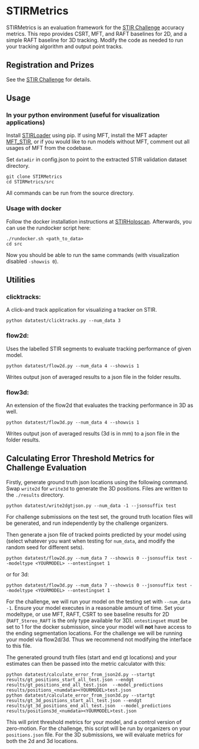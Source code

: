 # STIRMetrics

STIRMetrics is an evaluation framework for the [STIR Challenge](https://www.synapse.org/Synapse:syn54126082/wiki/626617) accuracy metrics. This repo provides CSRT, MFT, and RAFT baselines for 2D, and a simple RAFT baseline for 3D tracking. Modify the code as needed to run your tracking algorithm and output point tracks.

## Registration and Prizes

See the [STIR Challenge](https://www.synapse.org/Synapse:syn54126082/wiki/626617) for details.

## Usage

### In your python environment (useful for visualization applications)

Install [STIRLoader](https://github.com/athaddius/STIRLoader) using pip.
If using MFT, install the MFT adapter [MFT_STIR](https://github.com/athaddius/STIRLoader), or if you would like to run models without MFT, comment out all usages of MFT from the codebase.

Set `datadir` in config.json to point to the extracted STIR validation dataset directory.


```
git clone STIRMetrics
cd STIRMetrics/src
```
All commands can be run from the source directory.

### Usage with docker

Follow the docker installation instructions at [STIRHoloscan](https://github.com/athaddius/STIRHoloscan). Afterwards, you can use the rundocker script here:
```
./rundocker.sh <path_to_data>
cd src
```

Now you should be able to run the same commands (with visualization disabled `-showvis 0`).

## Utilities

### clicktracks:
A click-and track application for visualizing a tracker on STIR.

```
python datatest/clicktracks.py --num_data 3
```

### flow2d:

Uses the labelled STIR segments to evaluate tracking performance of given model.

```
python datatest/flow2d.py --num_data 4 --showvis 1
```
Writes output json of averaged results to a json file in the folder results.


### flow3d:

An extension of the flow2d that evaluates the tracking performance in 3D as well.

```
python datatest/flow3d.py --num_data 4 --showvis 1
```
Writes output json of averaged results (3d is in mm) to a json file in the folder results.


## Calculating Error Threshold Metrics for Challenge Evaluation

Firstly, generate ground truth json locations using the following command. Swap `write2d` for `write3d` to generate the 3D positions. Files are written to the `./results` directory.

```
python datatest/write2dgtjson.py --num_data -1 --jsonsuffix test
```

For challenge submissions on the test set, the ground truth location files will be generated, and run independently by the challenge organizers.




Then generate a json file of tracked points predicted by your model using (select whatever you want when testing for `num_data`, and modify the random seed for different sets).

```
python datatest/flow2d.py --num_data 7 --showvis 0 --jsonsuffix test --modeltype <YOURMODEL> --ontestingset 1
```
or for 3d:
```
python datatest/flow3d.py --num_data 7 --showvis 0 --jsonsuffix test --modeltype <YOURMODEL> --ontestingset 1
```

For the challenge, we will run your model on the testing set with `--num_data -1`. Ensure your model executes in a reasonable amount of time. Set your modeltype, or use MFT, RAFT, CSRT to see baseline results for 2D (`RAFT_Stereo_RAFT` is the only type available for 3D). `ontestingset` must be set to 1 for the docker submission, since your model will **not** have access to the ending segmentation locations. For the challenge we will be running your model via flow2d/3d. Thus we recommend not modifying the interface to this file.


The generated ground truth files (start and end gt locations) and your estimates can then be passed into the metric calculator with this:

```
python datatest/calculate_error_from_json2d.py --startgt results/gt_positions_start_all_test.json --endgt results/gt_positions_end_all_test.json  --model_predictions results/positions_<numdata><YOURMODEL>test.json
python datatest/calculate_error_from_json3d.py --startgt results/gt_3d_positions_start_all_test.json --endgt results/gt_3d_positions_end_all_test.json  --model_predictions results/positions3d_<numdata><YOURMODEL>test.json
```

This will print threshold metrics for your model, and a control version of zero-motion. For the challenge, this script will be run by organizers on your `positions.json` file. For the 3D submissions, we will evaluate metrics for both the 2d and 3d locations.
